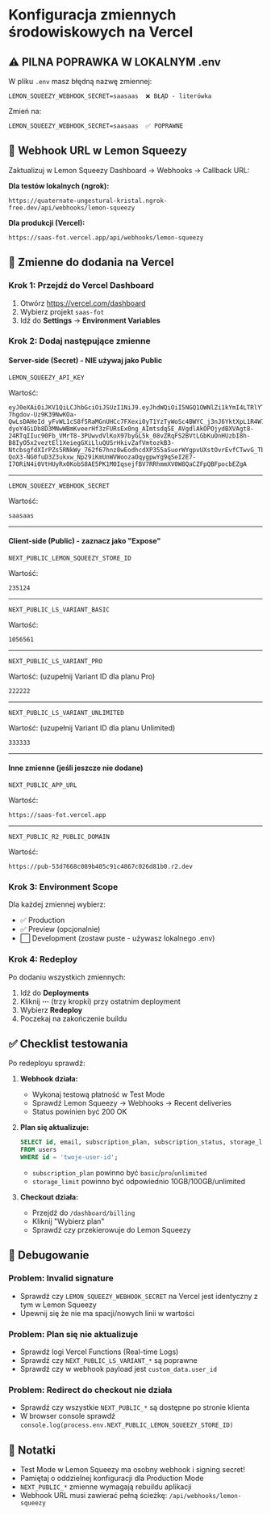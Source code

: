# Konfiguracja zmiennych środowiskowych na Vercel

## ⚠️ PILNA POPRAWKA W LOKALNYM .env

W pliku `.env` masz błędną nazwę zmiennej:

```
LEMON_SQUEEZY_WEBHOOK_SECRET=saasaas  ❌ BŁĄD - literówka
```

Zmień na:

```
LEMON_SQUEEZY_WEBHOOK_SECRET=saasaas  ✅ POPRAWNE
```

## 📝 Webhook URL w Lemon Squeezy

Zaktualizuj w Lemon Squeezy Dashboard → Webhooks → Callback URL:

**Dla testów lokalnych (ngrok):**

```
https://quaternate-ungestural-kristal.ngrok-free.dev/api/webhooks/lemon-squeezy
```

**Dla produkcji (Vercel):**

```
https://saas-fot.vercel.app/api/webhooks/lemon-squeezy
```

## 🔐 Zmienne do dodania na Vercel

### Krok 1: Przejdź do Vercel Dashboard

1. Otwórz https://vercel.com/dashboard
2. Wybierz projekt `saas-fot`
3. Idź do **Settings** → **Environment Variables**

### Krok 2: Dodaj następujące zmienne

#### Server-side (Secret) - NIE używaj jako Public

```
LEMON_SQUEEZY_API_KEY
```

Wartość:

```
eyJ0eXAiOiJKV1QiLCJhbGciOiJSUzI1NiJ9.eyJhdWQiOiI5NGQ1OWNlZi1kYmI4LTRlYTUtYjE3OC1kMjU0MGZjZDY5MTkiLCJqdGkiOiI5MGVlZjM2NDhlZGY0NWI3Njc1MmY2MGNmMzY1MGVmM2MxNmQ1MDg5MTdjMDM1ZjU0ZTUzZjYwOTA2MjJmNTI2MDU2OGVhZDFiZTY1NmY3MCIsImlhdCI6MTc2MTMzOTY2MC42OTQ3NDcsIm5iZiI6MTc2MTMzOTY2MC42OTQ3NDksImV4cCI6MjA3Njg3MjQ2MC42Nzg2OTEsInN1YiI6IjU4MjUwMzAiLCJzY29wZXMiOltdfQ.QbrLDXqZho_7CCJMGiIn1lvTVEDye8CPsAg7eLTnGezzlvC9njXiCOB3qry11lBGQYzv4EzjAEYhzrseuUsluA3Y618KHSMn7RO5HPYM9_F2kqwJSGx1m0Nafi-7hgdov-Uz9K39NwKOa-QwLsDAHeId_yFvWL1cS8f5RaMGnUHCc7FXexi0yT1YzTyWoSc4BWYC_j3nJ6YktXpL1R4W7MRuBu55LCpxtREkJHnL994LX_X0hO_47JFGZjVKk3Mz4qOfYdz8r46vMjZYRS2YBWCS9v_KyZ7zoDgEmuLEJLKcz-dyoY4GiDb8D3MNwWBmKveerHf3zFURsEx0ng_AImtsdqSE_AVgdlAkOPOjydBXVAgt8-24RTqIIuc90Fb_VMrT8-3PUwvdVlKoX97byGL5k_08vZRqFS2BVtLGbKuOnHUzbI8h-B8IyO5x2veztEl1XeiegGXiLluQUSrHkivZafVmtozkB3-NtcbsgfdXIrPZs5RNkWy_762f67hnz8wEodhcdXP355aSuorWYgpvUXstOvrEvfCTwvG_TbiLMIMkv58v-QoX3-NG0fuD3Z3ukxw_Np29iKmUnWVWoozaOqygpwYg9qSeI2E7-I7ORiN4i0VtHUyRx0KobS8AE5PK1M0IqsejfBV7RRhmmXV0W8QaCZFpQBFpocbEZgA
```

---

```
LEMON_SQUEEZY_WEBHOOK_SECRET
```

Wartość:

```
saasaas
```

---

#### Client-side (Public) - zaznacz jako "Expose"

```
NEXT_PUBLIC_LEMON_SQUEEZY_STORE_ID
```

Wartość:

```
235124
```

---

```
NEXT_PUBLIC_LS_VARIANT_BASIC
```

Wartość:

```
1056561
```

---

```
NEXT_PUBLIC_LS_VARIANT_PRO
```

Wartość: (uzupełnij Variant ID dla planu Pro)

```
222222
```

---

```
NEXT_PUBLIC_LS_VARIANT_UNLIMITED
```

Wartość: (uzupełnij Variant ID dla planu Unlimited)

```
333333
```

---

#### Inne zmienne (jeśli jeszcze nie dodane)

```
NEXT_PUBLIC_APP_URL
```

Wartość:

```
https://saas-fot.vercel.app
```

---

```
NEXT_PUBLIC_R2_PUBLIC_DOMAIN
```

Wartość:

```
https://pub-53d7668c089b405c91c4867c026d81b0.r2.dev
```

### Krok 3: Environment Scope

Dla każdej zmiennej wybierz:

-   ✅ Production
-   ✅ Preview (opcjonalnie)
-   ⬜ Development (zostaw puste - używasz lokalnego .env)

### Krok 4: Redeploy

Po dodaniu wszystkich zmiennych:

1. Idź do **Deployments**
2. Kliknij **⋯** (trzy kropki) przy ostatnim deployment
3. Wybierz **Redeploy**
4. Poczekaj na zakończenie buildu

## ✅ Checklist testowania

Po redeployu sprawdź:

1. **Webhook działa:**

    - Wykonaj testową płatność w Test Mode
    - Sprawdź Lemon Squeezy → Webhooks → Recent deliveries
    - Status powinien być 200 OK

2. **Plan się aktualizuje:**

    ```sql
    SELECT id, email, subscription_plan, subscription_status, storage_limit
    FROM users
    WHERE id = 'twoje-user-id';
    ```

    - `subscription_plan` powinno być `basic`/`pro`/`unlimited`
    - `storage_limit` powinno być odpowiednio 10GB/100GB/unlimited

3. **Checkout działa:**
    - Przejdź do `/dashboard/billing`
    - Kliknij "Wybierz plan"
    - Sprawdź czy przekierowuje do Lemon Squeezy

## 🐛 Debugowanie

### Problem: Invalid signature

-   Sprawdź czy `LEMON_SQUEEZY_WEBHOOK_SECRET` na Vercel jest identyczny z tym w Lemon Squeezy
-   Upewnij się że nie ma spacji/nowych linii w wartości

### Problem: Plan się nie aktualizuje

-   Sprawdź logi Vercel Functions (Real-time Logs)
-   Sprawdź czy `NEXT_PUBLIC_LS_VARIANT_*` są poprawne
-   Sprawdź czy w webhook payload jest `custom_data.user_id`

### Problem: Redirect do checkout nie działa

-   Sprawdź czy wszystkie `NEXT_PUBLIC_*` są dostępne po stronie klienta
-   W browser console sprawdź `console.log(process.env.NEXT_PUBLIC_LEMON_SQUEEZY_STORE_ID)`

## 📌 Notatki

-   Test Mode w Lemon Squeezy ma osobny webhook i signing secret!
-   Pamiętaj o oddzielnej konfiguracji dla Production Mode
-   `NEXT_PUBLIC_*` zmienne wymagają rebuildu aplikacji
-   Webhook URL musi zawierać pełną ścieżkę: `/api/webhooks/lemon-squeezy`
